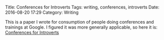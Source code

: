 Title: Conferences for Introverts
Tags: writing, conferences, introverts
Date: 2016-08-20 17:29 
Category: Writing
 
This is a paper I wrote for consumption of people doing conferences and trainings at Google. I figured it was more generally applicable, so here it is: [Conferences for Introverts](/pages/conferences-for-introverts.html)
